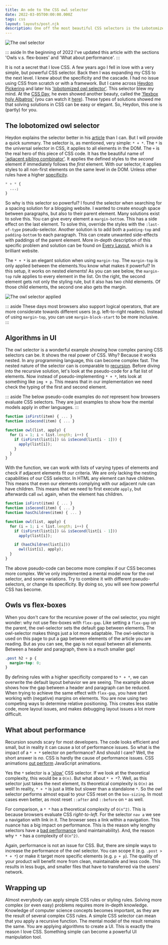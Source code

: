 ```yaml
---
title: An ode to the CSS owl selector
date: 2022-03-05T00:00:00.000Z
tags: css
layout: layouts/post.njk
description: One off the most beautiful CSS selectors is the Lobotomized Owl Selector of Heydon Pickering
---
```


![The owl selector](/img/owl-selector.png "The owl selector")

::: aside
In the beginning of 2022 I've updated this article with the sections 'Owls v.s. flex-boxes' and 'What about performance'.
:::

It is not a secret that I love CSS. A few years ago I fell in love with a very simple, but powerful CSS selector. Back then I was expanding my CSS to the next level. I knew about the specificity and the cascade. I had no issue using CSS from scratch or with a framework. But I came across [Heydon Pickering](https://twitter.com/heydonworks) and later his ['lobotomized owl selector'](https://alistapart.com/article/axiomatic-css-and-lobotomized-owls/). This selector blew my mind. At the [CSS Day](https://cssday.nl/2019), he even showed another beauty, called the ['flexbox holy Albatros'](http://www.heydonworks.com/article/the-flexbox-holy-albatross) (you can watch it [here](https://www.youtube.com/watch?v=RUyNJaoJH_k)). These types of solutions showed me that solving solutions in CSS can be easy or elegant. So, Heydon, this one is (partly) for you.

## The lobotomized owl selector

Heydon explains the selector better in his [article](https://alistapart.com/article/axiomatic-css-and-lobotomized-owls/) than I can. But I will provide a quick summary. The selector is, as mentioned, very simple: `* + *`. The `*` is the universal selector in CSS, it applies to all elements in the DOM. The `+` is the real hero of this piece of CSS code. It has the beautiful name of ['adjacent sibling combinator'](https://developer.mozilla.org/en-US/docs/Web/CSS/Adjacent_sibling_combinator). It applies the defined styles to the _second_ element if immediately follows the _first_ element. With our selector, it applies styles to all non-first elements on the same level in de DOM. Unless other rules have a higher [specificity](https://css-tricks.com/specifics-on-css-specificity/).

```css
* + * {
  ...;
}
```

So why is this selector so powerful? I found the selector when searching for a spacing solution for a blogging website. I wanted to create enough space between paragraphs, but also to their parent element. Many solutions exist to solve this. You can give every element a `margin-bottom`. This has a side effect on the last element. To solve this, override the styles with the `:last-of-type` pseudo-selector. Another solution is to add both a `padding-top` and `padding-bottom` to each paragraph. This can create unwanted side-effects with paddings of the parent element. More in-depth description of this specific problem and solution can be found on [Every Layout](https://every-layout.dev/layouts/stack/), which is a brilliant website.

The `* + *` is an elegant solution when using `margin-top`. The `margin-top` is only applied between the elements.You know what makes it powerful? In this setup, it works on nested elements! As you can see below, the `margin-top` rule applies to every element in the list. On the right, the second element gets not only the styling rule, but it also has two child elements. Of those child elements, the second one also gets the margin.

![The owl selector applied](/img/owl-layout.png "The owl selector applied")

::: aside
These days most browsers also support logical operators, that are more considerate towards different users (e.g. left-to-right readers). Instead of using `margin-top`, you can use `margin-block-start` to be more inclusive.
:::

## Algorithms in UI

The owl selector is a wonderful example showing how complex parsing CSS selectors can be. It shows the real power of CSS. Why? Because it works nested. In any programming language, this can become complex fast. The nested nature of the selector can is comparable to [recursion](<https://en.wikipedia.org/wiki/Recursion_(computer_science)>). Before diving into the recursive solution, let's look at the pseudo-code for a flat list of elements. Now instead of pseudo-implementing `* + *`, lets look at something like `img + p`. This means that in our implementation we need check the typing of the first and second element.

::: aside
The below pseudo-code examples do _not_ represent how browsers evaluate CSS selectors. They are just examples to show how the mental models apply in other languages.
:::

```js
function isFirst(item) { ... }
function isSecond(item) { ... }

function owl(list, apply) {
  for (i = 1; i < list.length; i++) {
    if (isFirst(list[i]) && isSecond(list[i - 1])) {
      apply(list[i]);
    }
  }
}
```

With the function, we can work with lists of varying types of elements and check if adjacent elements fit our criteria. We are only lacking the nesting capabilities of our CSS selector. In HTML any element can have children. This means that even our elements complying with our adjacent rule can have children. This means that we need to first execute `apply`, but afterwards call `owl` again, when the element has children.

```js
function isFirst(item) { ... }
function isSecond(item) { ... }
function hasChildren(item) { ... }

function owl(list, apply) {
  for (i = 1; i < list.length; i++) {
    if (isFirst(list[i]) && isSecond(list[i - 1]))
      apply(list[i]);

    if (hasChildren(list[i]))
      owl(list[i], apply);
  }
}
```

The above pseudo-code can become more complex if our CSS becomes more complex. We've only implemented a mental model now for the owl selector, and some variations. Try to combine it with different pseudo-selectors, or change its specificity. By doing so, you will see how powerful CSS has become.

## Owls vs flex-boxes

When you don't care for the recursive power of the owl selector, you might wonder: why not use flex-boxes with `flex-gap`. Like setting a `flex-gap` on the parent, the owl-selector sets the default gap between elements. The owl-selector makes things just a lot more adaptable. The owl-selector is used on this page to put a gap between elements of the article you are reading. But as you can see, the gap is not equal between all elements. Between a header and paragraph, there is a much smaller gap!

```css
.post h2 + p {
  margin-top: 0;
}
```

By defining rules with a higher specificity compared to `* + *`, we can overwrite the default layout behavior we are seeing. The example above shows how the gap between a header and paragraph can be reduced. When trying to achieve the same effect with `flex-gap`, you have start working with (negative) margins on elements. You are now using two competing ways to determine relative positioning. This creates less stable code, more layout issues, and makes debugging layout issues a lot more difficult.

## What about performance

Recursion sounds scary for most developers. The code looks efficient and small, but in reality it can cause a lot of performance issues. So what is the impact of a `* + *` selector on performance? And should I care? Well, the short answer is _no_. CSS is hardly the cause of performance issues. CSS animations [out perform](https://developer.mozilla.org/en-US/docs/Web/Performance/CSS_JavaScript_animation_performance) JavaScript animations.

Yes the `*` selector is a ['slow'](https://csswizardry.com/2011/09/writing-efficient-css-selectors/) CSS selector. If we look at the theoretical complexity, this would be a `O(n)`. But what about `* + *`?. Well, as this selector just takes the next element, its theoretical complexity is `O(n)` as well! In reality, `* + *` is just a little but slower than a standalone `*`. So the owl selector performs almost equal to your CSS reset on the `box-sizing`. In most cases even better, as most reset `::after` and `::before` on `*` as well.

For comparison, a `* *` has a theoretical complexity of `O(n^2)`. This is because browsers evaluate CSS _right-to-left_. For the selector `nav a` we see a navigation with link in it. The browser sees a link within a navigation. This nuance has a big impact on performance. This is the reason why lengthy selectors have a [bad performance](https://csswizardry.com/2012/05/keep-your-css-selectors-short/#:~:text=Keeping%20CSS%20selectors%20short%20helps,Increases%20portability) (and maintainability). And, the reason why `* *` has a complexity of `O(n^2)`.

Again, performance is not an issue for CSS. But, there are simple ways to increase the performance of the owl selector. You can scope it (e.g. `.post > * + *`) or make it target more specific elements (e.g. `p + p`). The quality of your product will benefit more from clean, maintainable and less code. This results in less bugs, and smaller files that have to transferred via the users' network.

## Wrapping up

Almost everybody can apply simple CSS rules or styling rules. Solving more complex (or even easy) problems requires more in-depth knowledge. Knowledge of computer science concepts becomes important, as they are the result of several complex CSS rules. A simple CSS selector can mean that you apply a recursive function. The mental model of the result remains the same. You are applying algorithms to create a UI. This is exactly the reason I love CSS. Something simple can become a powerful UI manipulation tool.
